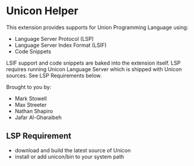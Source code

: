 # Unicon Helper

This extension provides supports for Union Programming Language using:
- Language Server Protocol (LSP)
- Language Server Index Format (LSIF)
- Code Snippets

LSIF support and code snippets are baked into the extension itself. LSP requires running
Unicon Language Server which is shipped with Unicon sources.
See LSP Requirements below.

Brought to you by:
- Mark Stowell
- Max Streeter
- Nathan Shapiro
- Jafar Al-Gharaibeh

## LSP Requirement

- download and build the latest source of Unicon
- install or add unicon/bin to your system path
